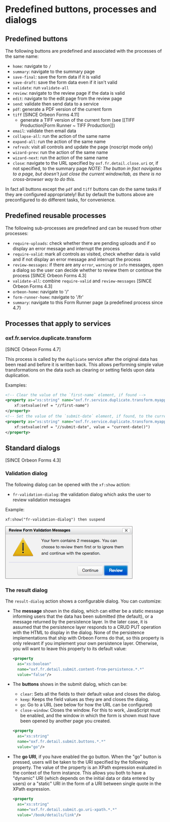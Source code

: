 # Predefined buttons, processes and dialogs

<!-- toc -->

## Predefined buttons

The following buttons are predefined and associated with the processes of the same name:

- `home`: navigate to `/`
- `summary`: navigate to the summary page
- `save-final`: save the form data if it is valid
- `save-draft`: save the form data even if it isn't valid
- `validate`: run `validate-all`
- `review`: navigate to the review page if the data is valid
- `edit`: navigate to the edit page from the review page
- `send`: validate then send data to a service
- `pdf`: generate a PDF version of the current form
- `tiff` [SINCE Orbeon Forms 4.11]
    - generate a TIFF version of the current form (see [[TIFF Production|Form Runner ~ TIFF Production]])
- `email`: validate then email data
- `collapse-all`: run the action of the same name
- `expand-all`: run the action of the same name
- `refresh`: visit all controls and update the page (noscript mode only)
- `wizard-prev`: run the action of the same name
- `wizard-next`: run the action of the same name
- `close`: navigate to the URL specified by `oxf.fr.detail.close.uri` or, if not specified, to the summary page
    *NOTE: The button in fact navigates to a page, but doesn't just close the current window/tab, as there is no cross-browser way to do this.*

In fact all buttons except the `pdf` and `tiff` buttons can do the same tasks if they are configured appropriately! But
by default the buttons above are preconfigured to do different tasks, for convenience.

## Predefined reusable processes

The following sub-processes are predefined and can be reused from other processes:

- `require-uploads`: check whether there are pending uploads and if so display an error message and interrupt the process
- `require-valid`: mark all controls as visited, check whether data is valid and if not display an error message and interrupt the process
- `review-messages`: if there are any `error`, `warning` or `info` messages, open a dialog so the user can decide whether to review them or continue the process [SINCE Orbeon Forms 4.3]
- `validate-all`: combine `require-valid` and `review-messages` [SINCE Orbeon Forms 4.3]
- `orbeon-home`: navigate to '/'
- `form-runner-home`: navigate to '/fr'
- `summary`: navigate to this Form Runner page (a predefined process since 4.7)

## Processes that apply to services

### oxf.fr.service.duplicate.transform

[SINCE Orbeon Forms 4.7]

This process is called by the `duplicate` service after the original data has been read and before it is written back. This allows performing simple value transformations on the data such as clearing or setting fields upon data duplication.

Examples:

```xml
<!-- Clear the value of the `first-name` element, if found -->
<property as="xs:string" name="oxf.fr.service.duplicate.transform.myapp.myform">
    xf:setvalue(ref = "//first-name")
</property>
<!-- Set the value of the `submit-date` element, if found, to the current date -->
<property as="xs:string" name="oxf.fr.service.duplicate.transform.myapp.myform">
    xf:setvalue(ref = "//submit-date", value = "current-date()")
</property>
```

## Standard dialogs

[SINCE Orbeon Forms 4.3]

### Validation dialog

The following dialog can be opened with the `xf:show` action:

- `fr-validation-dialog`: the validation dialog which asks the user to review validation messages

Example:

    xf:show("fr-validation-dialog") then suspend

![The validation dialog](../review-messages.png)

### The result dialog

The `result-dialog` action shows a configurable dialog. You can customize:

- The **message** shown in the dialog, which can either be a static message informing users that the data has been submitted (the default), or a message returned by the persistence layer. In the later case, it is assumed that the persistence layer responds to a CRUD PUT operation with the HTML to display in the dialog. None of the persistence implementations that ship with Orbeon Forms do that, so this property is only relevant if you implement your own persistence layer. Otherwise, you will want to leave this property to its default value:

    ```xml
    <property
      as="xs:boolean"
      name="oxf.fr.detail.submit.content-from-persistence.*.*"
      value="false"/>
    ```
- The **buttons** shows in the submit dialog, which can be:
    - `clear`: Sets all the fields to their default value and closes the dialog.
    - `keep`: Keeps the field values as they are and closes the dialog.
    - `go`: Go to a URL (see below for how the URL can be configured)
    - `close-window`: Closes the window. For this to work, JavaScript must be enabled, and the window in which the form is shown must have been opened by another page you created.

    ```xml
    <property
      as="xs:string"
      name="oxf.fr.detail.submit.buttons.*.*"
      value="go"/>
    ```
- The **go URI**, if you have enabled the go button. When the "go" button is pressed, users will be taken to the URI specified by the following property. The value of the property is an XPath expression evaluated in the context of the form instance. This allows you both to have a "dynamic" URI (which depends on the initial data or data entered by users) or a "static" URI in the form of a URI between single quote in the XPath expression.

    ```xml
    <property
      as="xs:string"
      name="oxf.fr.detail.submit.go.uri-xpath.*.*"
      value="/book/details/link"/>
    ```

